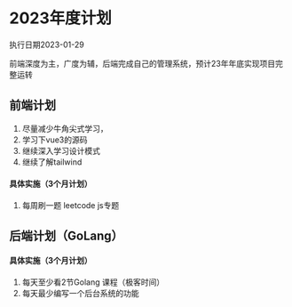 # 2023年度计划

执行日期2023-01-29

前端深度为主，广度为辅，后端完成自己的管理系统，预计23年年底实现项目完整运转

## 前端计划

1. 尽量减少牛角尖式学习，
2. 学习下vue3的源码
3. 继续深入学习设计模式
4. 继续了解tailwind



#### 具体实施（3个月计划）

1. 每周刷一题 leetcode js专题

## 后端计划（GoLang）

#### 具体实施（3个月计划）

1. 每天至少看2节Golang 课程（极客时间）
2. 每天最少编写一个后台系统的功能